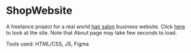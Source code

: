 # ShopWebsite
A freelance project for a real world [hair salon](https://www.google.ca/maps/place/Tony+%26+Lynn+Hair+Salon/@49.2821541,-122.8014172,17z/data=!3m1!4b1!4m5!3m4!1s0x54867fdad16dd421:0x1b656140f08e1136!8m2!3d49.2821506!4d-122.7992285) business website.
Click [here](https://tonynlynn.netlify.app/) to look at the site. Note that About page may take few seconds to load.

Tools used:
HTML/CSS, JS, Figma
